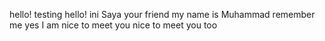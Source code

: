 hello!
testing
hello!
ini Saya
your friend
my name is
Muhammad
remember me
yes I am
nice to meet you
nice to meet you too
